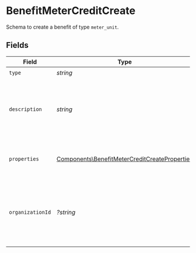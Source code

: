 # BenefitMeterCreditCreate

Schema to create a benefit of type `meter_unit`.


## Fields

| Field                                                                                                          | Type                                                                                                           | Required                                                                                                       | Description                                                                                                    | Example                                                                                                        |
| -------------------------------------------------------------------------------------------------------------- | -------------------------------------------------------------------------------------------------------------- | -------------------------------------------------------------------------------------------------------------- | -------------------------------------------------------------------------------------------------------------- | -------------------------------------------------------------------------------------------------------------- |
| `type`                                                                                                         | *string*                                                                                                       | :heavy_check_mark:                                                                                             | N/A                                                                                                            |                                                                                                                |
| `description`                                                                                                  | *string*                                                                                                       | :heavy_check_mark:                                                                                             | The description of the benefit. Will be displayed on products having this benefit.                             |                                                                                                                |
| `properties`                                                                                                   | [Components\BenefitMeterCreditCreateProperties](../../Models/Components/BenefitMeterCreditCreateProperties.md) | :heavy_check_mark:                                                                                             | Properties for creating a benefit of type `meter_unit`.                                                        |                                                                                                                |
| `organizationId`                                                                                               | *?string*                                                                                                      | :heavy_minus_sign:                                                                                             | The ID of the organization owning the benefit. **Required unless you use an organization token.**              | 1dbfc517-0bbf-4301-9ba8-555ca42b9737                                                                           |